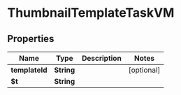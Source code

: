 

# ThumbnailTemplateTaskVM


## Properties

| Name | Type | Description | Notes |
|------------ | ------------- | ------------- | -------------|
|**templateId** | **String** |  |  [optional] |
|**$t** | **String** |  |  |



